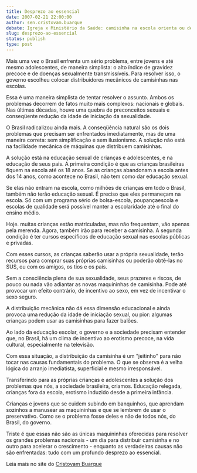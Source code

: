 ```yaml
---
title: Desprezo ao essencial 
date: 2007-02-21 22:00:00
author: sen.cristovam.buarque
debate: Igreja x Ministério da Saúde: camisinha na escola orienta ou desorienta?
slug: desprezo-ao-essencial
status: publish 
type: post
---
```


  
Mais uma vez o Brasil enfrenta um sério problema, entre jovens e até mesmo adolescentes, de maneira simplista: o alto índice de gravidez precoce e de doenças sexualmente transmissíveis. Para resolver isso, o governo escolheu colocar distribuidores mecânicos de camisinhas nas escolas.  
  
Essa é uma maneira simplista de tentar resolver o assunto. Ambos os problemas decorrem de fatos muito mais complexos: nacionais e globais. Nas últimas décadas, houve uma quebra de preconceitos sexuais e conseqüente redução da idade de iniciação da sexualidade.  
  
O Brasil radicalizou ainda mais. A conseqüência natural são os dois problemas que precisam ser enfrentados imediatamente, mas de uma maneira correta: sem simplificação e sem ilusionismo. A solução não está na facilidade mecânica de máquinas que distribuem camisinhas.  
  
A solução está na educação sexual de crianças e adolescentes, e na educação de seus pais. A primeira condição é que as crianças brasileiras fiquem na escola até os 18 anos. Se as crianças abandonam a escola antes dos 14 anos, como acontece no Brasil, não tem como dar educação sexual.  
  
Se elas não entram na escola, como milhões de crianças em todo o Brasil, também não terão educação sexual. É preciso que eles permaneçam na escola. Só com um programa sério de bolsa-escola, poupançaescola e escolas de qualidade será possível manter a escolaridade até o final do ensino médio.  
  
Hoje. muitas crianças estão matriculadas, mas não frequentam, vão apenas pela merenda. Agora, também irão para receber a camisinha. A segunda condição é ter cursos específicos de educação sexual nas escolas públicas e privadas.  
  
Com esses cursos, as crianças saberão usar a própria sexualidade, terão recursos para comprar suas próprias camisinhas ou poderão obtê-las no SUS, ou com os amigos, os tios e os pais.  
  
Sem a consciência plena de sua sexualidade, seus prazeres e riscos, de pouco ou nada vão adiantar as novas maquininhas de camisinha. Pode até provocar um efeito contrário, de incentivo ao sexo, em vez de incentivar o sexo seguro.  
  
A distribuição mecânica não dá essa dimensão educacional e ainda provoca uma redução da idade de iniciação sexual, ou pior: algumas crianças podem usar as camisinhas para fazer balões.  
  
Ao lado da educação escolar, o governo e a sociedade precisam entender que, no Brasil, há um clima de incentivo ao erotismo precoce, na vida cultural, especialmente na televisão.  
  
Com essa situação, a distribuição da camisinha é um "jeitinho" para não tocar nas causas fundamentais do problema. O que se observa é a velha lógica do arranjo imediatista, superficial e mesmo irresponsável.  
  
Transferindo para as próprias crianças e adolescentes a solução dos problemas que nós, a sociedade brasileira, criamos. Educação relegada, crianças fora da escola, erotismo induzido desde a primeira infância.  
  
Crianças e jovens que se cuidem subindo em banquinhos, que aprendam sozinhos a manusear as maquininhas e que se lembrem de usar o preservativo. Como se o problema fosse deles e não de todos nós, do Brasil, do governo.  
  
Triste é que essas não são as únicas maquininhas oferecidas para resolver os grandes problemas nacionais - um dia para distribuir camisinha e no outro para acelerar o crescimento - enquanto as verdadeiras causas não são enfrentadas: tudo com um profundo desprezo ao essencial.  
  
Leia mais no site do [Cristovam Buarque](http://www.cristovam.com.br/)
